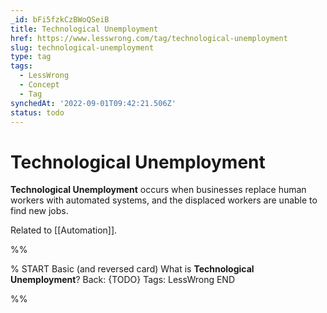```yaml
---
_id: bFi5fzkCzBWoQSeiB
title: Technological Unemployment
href: https://www.lesswrong.com/tag/technological-unemployment
slug: technological-unemployment
type: tag
tags:
  - LessWrong
  - Concept
  - Tag
synchedAt: '2022-09-01T09:42:21.506Z'
status: todo
---
```


# Technological Unemployment

**Technological Unemployment** occurs when businesses replace human workers with automated systems, and the displaced workers are unable to find new jobs.

Related to [[Automation]].


%%

% START
Basic (and reversed card)
What is **Technological Unemployment**?
Back: {TODO}
Tags: LessWrong
END

%%
	
